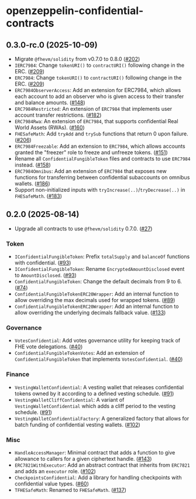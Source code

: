 # openzeppelin-confidential-contracts


## 0.3.0-rc.0 (2025-10-09)

- Migrate `@fhevm/solidity` from v0.7.0 to 0.8.0 ([#202](https://github.com/OpenZeppelin/openzeppelin-confidential-contracts/pull/202))
- `IERC7984`: Change `tokenURI()` to `contractURI()` following change in the ERC. ([#209](https://github.com/OpenZeppelin/openzeppelin-confidential-contracts/pull/209))
- `ERC7984`: Change `tokenURI()` to `contractURI()` following change in the ERC. ([#209](https://github.com/OpenZeppelin/openzeppelin-confidential-contracts/pull/209))
- `ERC7984ObserverAccess`: Add an extension for ERC7984, which allows each account to add an observer who is given access to their transfer and balance amounts. ([#148](https://github.com/OpenZeppelin/openzeppelin-confidential-contracts/pull/148))
- `ERC7984Restricted`: An extension of `ERC7984` that implements user account transfer restrictions. ([#182](https://github.com/OpenZeppelin/openzeppelin-confidential-contracts/pull/182))
- `ERC7984Rwa`: An extension of `ERC7984`, that supports confidential Real World Assets (RWAs). ([#160](https://github.com/OpenZeppelin/openzeppelin-confidential-contracts/pull/160))
- `FHESafeMath`: Add `tryAdd` and `trySub` functions that return 0 upon failure. ([#206](https://github.com/OpenZeppelin/openzeppelin-confidential-contracts/pull/206))
- `ERC7984Freezable`: Add an extension to `ERC7984`, which allows accounts granted the "freezer" role to freeze and unfreeze tokens. ([#151](https://github.com/OpenZeppelin/openzeppelin-confidential-contracts/pull/151))
- Rename all `ConfidentialFungibleToken` files and contracts to use `ERC7984` instead. ([#158](https://github.com/OpenZeppelin/openzeppelin-confidential-contracts/pull/158))
- `ERC7984Omnibus`: Add an extension of `ERC7984` that exposes new functions for transferring between confidential subaccounts on omnibus wallets. ([#186](https://github.com/OpenZeppelin/openzeppelin-confidential-contracts/pull/186))
- Support non-initialized inputs with `tryIncrease(..)`/`tryDecrease(..)` in `FHESafeMath`. ([#183](https://github.com/OpenZeppelin/openzeppelin-confidential-contracts/pull/183))

## 0.2.0 (2025-08-14)

- Upgrade all contracts to use `@fhevm/solidity` 0.7.0. ([#27](https://github.com/OpenZeppelin/openzeppelin-confidential-contracts/pull/27))

### Token

- `IConfidentialFungibleToken`: Prefix `totalSupply` and `balanceOf` functions with confidential. ([#93](https://github.com/OpenZeppelin/openzeppelin-confidential-contracts/pull/93))
- `IConfidentialFungibleToken`: Rename `EncryptedAmountDisclosed` event to `AmountDisclosed`. ([#93](https://github.com/OpenZeppelin/openzeppelin-confidential-contracts/pull/93))
- `ConfidentialFungibleToken`: Change the default decimals from 9 to 6. ([#74](https://github.com/OpenZeppelin/openzeppelin-confidential-contracts/pull/74))
- `ConfidentialFungibleTokenERC20Wrapper`: Add an internal function to allow overriding the max decimals used for wrapped tokens. ([#89](https://github.com/OpenZeppelin/openzeppelin-confidential-contracts/pull/89))
- `ConfidentialFungibleTokenERC20Wrapper`: Add an internal function to allow overriding the underlying decimals fallback value. ([#133](https://github.com/OpenZeppelin/openzeppelin-confidential-contracts/pull/133))

### Governance

- `VotesConfidential`: Add votes governance utility for keeping track of FHE vote delegations. ([#40](https://github.com/OpenZeppelin/openzeppelin-confidential-contracts/pull/40))
- `ConfidentialFungibleTokenVotes`: Add an extension of `ConfidentialFungibleToken` that implements `VotesConfidential`. ([#40](https://github.com/OpenZeppelin/openzeppelin-confidential-contracts/pull/40))

### Finance

- `VestingWalletConfidential`: A vesting wallet that releases confidential tokens owned by it according to a defined vesting schedule. ([#91](https://github.com/OpenZeppelin/openzeppelin-confidential-contracts/pull/91))
- `VestingWalletCliffConfidential`: A variant of `VestingWalletConfidential` which adds a cliff period to the vesting schedule. ([#91](https://github.com/OpenZeppelin/openzeppelin-confidential-contracts/pull/91))
- `VestingWalletConfidentialFactory`: A generalized factory that allows for batch funding of confidential vesting wallets. ([#102](https://github.com/OpenZeppelin/openzeppelin-confidential-contracts/pull/102))

### Misc

- `HandleAccessManager`: Minimal contract that adds a function to give allowance to callers for a given ciphertext handle. ([#143](https://github.com/OpenZeppelin/openzeppelin-confidential-contracts/pull/143))
- `ERC7821WithExecutor`: Add an abstract contract that inherits from `ERC7821` and adds an `executor` role. ([#102](https://github.com/OpenZeppelin/openzeppelin-confidential-contracts/pull/102))
- `CheckpointsConfidential`: Add a library for handling checkpoints with confidential value types. ([#60](https://github.com/OpenZeppelin/openzeppelin-confidential-contracts/pull/60))
- `TFHESafeMath`: Renamed to `FHESafeMath`. ([#137](https://github.com/OpenZeppelin/openzeppelin-confidential-contracts/pull/137))
